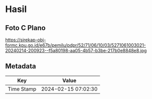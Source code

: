 # Hasil

## Foto C Plano

https://sirekap-obj-formc.kpu.go.id/e67b/pemilu/pdpr/52/71/06/10/03/5271061003021-20240214-200923--f5a80198-aa05-4b57-b3be-217b0e8848e8.jpg


## Metadata

| Key        | Value               |
| ---------- | ------------------- |
| Time Stamp | 2024-02-15 07:02:30 |



